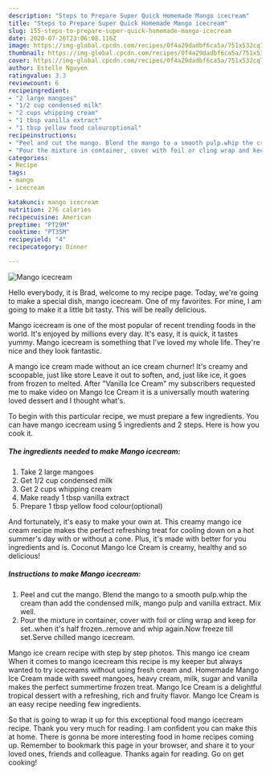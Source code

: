 ```yaml
---
description: "Steps to Prepare Super Quick Homemade Mango icecream"
title: "Steps to Prepare Super Quick Homemade Mango icecream"
slug: 155-steps-to-prepare-super-quick-homemade-mango-icecream
date: 2020-07-26T23:06:08.116Z
image: https://img-global.cpcdn.com/recipes/0f4a29dadbf6ca5a/751x532cq70/mango-icecream-recipe-main-photo.jpg
thumbnail: https://img-global.cpcdn.com/recipes/0f4a29dadbf6ca5a/751x532cq70/mango-icecream-recipe-main-photo.jpg
cover: https://img-global.cpcdn.com/recipes/0f4a29dadbf6ca5a/751x532cq70/mango-icecream-recipe-main-photo.jpg
author: Estelle Nguyen
ratingvalue: 3.3
reviewcount: 6
recipeingredient:
- "2 large mangoes"
- "1/2 cup condensed milk"
- "2 cups whipping cream"
- "1 tbsp vanilla extract"
- "1 tbsp yellow food colouroptional"
recipeinstructions:
- "Peel and cut the mango. Blend the mango to a smooth pulp.whip the cream than add the condensed milk, mango pulp and vanilla extract. Mix well."
- "Pour the mixture in container, cover with foil or cling wrap and keep for set..when it&#39;s half frozen..remove and whip again.Now freeze till set.Serve chilled mango icecream."
categories:
- Recipe
tags:
- mango
- icecream

katakunci: mango icecream 
nutrition: 276 calories
recipecuisine: American
preptime: "PT29M"
cooktime: "PT35M"
recipeyield: "4"
recipecategory: Dinner

---
```



![Mango icecream](https://img-global.cpcdn.com/recipes/0f4a29dadbf6ca5a/751x532cq70/mango-icecream-recipe-main-photo.jpg)

Hello everybody, it is Brad, welcome to my recipe page. Today, we're going to make a special dish, mango icecream. One of my favorites. For mine, I am going to make it a little bit tasty. This will be really delicious.

Mango icecream is one of the most popular of recent trending foods in the world. It's enjoyed by millions every day. It's easy, it is quick, it tastes yummy. Mango icecream is something that I've loved my whole life. They're nice and they look fantastic.

A mango ice cream made without an ice cream churner! It&#39;s creamy and scoopable, just like store Leave it out to soften, and, just like ice, it goes from frozen to melted. After &#34;Vanilla Ice Cream&#34; my subscribers requested me to make video on Mango Ice Cream it is a universally mouth watering loved dessert and I thought what&#39;s.


To begin with this particular recipe, we must prepare a few ingredients. You can have mango icecream using 5 ingredients and 2 steps. Here is how you cook it.

<!--inarticleads1-->

##### The ingredients needed to make Mango icecream:

1. Take 2 large mangoes
1. Get 1/2 cup condensed milk
1. Get 2 cups whipping cream
1. Make ready 1 tbsp vanilla extract
1. Prepare 1 tbsp yellow food colour(optional)


And fortunately, it&#39;s easy to make your own at. This creamy mango ice cream recipe makes the perfect refreshing treat for cooling down on a hot summer&#39;s day with or without a cone. Plus, it&#39;s made with better for you ingredients and is. Coconut Mango Ice Cream is creamy, healthy and so delicious! 

<!--inarticleads2-->

##### Instructions to make Mango icecream:

1. Peel and cut the mango. Blend the mango to a smooth pulp.whip the cream than add the condensed milk, mango pulp and vanilla extract. Mix well.
1. Pour the mixture in container, cover with foil or cling wrap and keep for set..when it&#39;s half frozen..remove and whip again.Now freeze till set.Serve chilled mango icecream.


Mango ice cream recipe with step by step photos. This mango ice cream When it comes to mango icecream this recipe is my keeper but always wanted to try icecreams without using fresh cream and. Homemade Mango Ice Cream made with sweet mangoes, heavy cream, milk, sugar and vanilla makes the perfect summertime frozen treat. Mango Ice Cream is a delightful tropical dessert with a refreshing, rich and fruity flavor. Mango Ice Cream is an easy recipe needing few ingredients. 

So that is going to wrap it up for this exceptional food mango icecream recipe. Thank you very much for reading. I am confident you can make this at home. There is gonna be more interesting food in home recipes coming up. Remember to bookmark this page in your browser, and share it to your loved ones, friends and colleague. Thanks again for reading. Go on get cooking!
